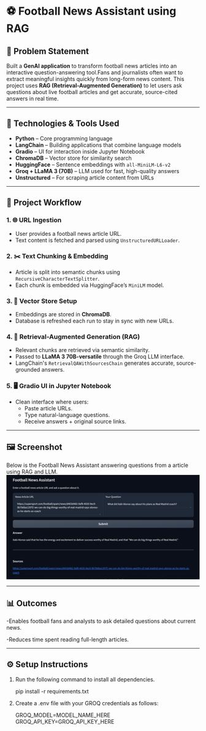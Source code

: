 # ⚽ Football News Assistant using RAG

## 📌 Problem Statement  
Built a **GenAI application** to transform football news articles into an interactive question-answering tool.Fans and journalists often want to extract meaningful insights quickly from long-form news content. This project uses **RAG (Retrieval-Augmented Generation)** to let users ask questions about live football articles and get accurate, source-cited answers in real time.

---

## 🧰 Technologies & Tools Used

- **Python** – Core programming language
- **LangChain** – Building applications that combine language models 
- **Gradio** – UI for interaction inside Jupyter Notebook
- **ChromaDB** – Vector store for similarity search
- **HuggingFace** – Sentence embeddings with `all-MiniLM-L6-v2`
- **Groq + LLaMA 3 (70B)** – LLM used for fast, high-quality answers
- **Unstructured** – For scraping article content from URLs


---

## 🧪 Project Workflow

### 1. 🌐 URL Ingestion
- User provides a football news article URL.
- Text content is fetched and parsed using `UnstructuredURLLoader`.

### 2. ✂️ Text Chunking & Embedding
- Article is split into semantic chunks using `RecursiveCharacterTextSplitter`.
- Each chunk is embedded via HuggingFace’s `MiniLM` model.

### 3. 🧠 Vector Store Setup
- Embeddings are stored in **ChromaDB**.
- Database is refreshed each run to stay in sync with new URLs.

### 4. 🤖 Retrieval-Augmented Generation (RAG)
- Relevant chunks are retrieved via semantic similarity.
- Passed to **LLaMA 3 70B-versatile** through the Groq LLM interface.
- LangChain's `RetrievalQAWithSourcesChain` generates accurate, source-grounded answers.

### 5. 🖥️ Gradio UI in Jupyter Notebook
- Clean interface where users:
  - Paste article URLs.
  - Type natural-language questions.
  - Receive answers + original source links.

---

## 🖼️ Screenshot
Below is the Football News Assistant answering questions from a article using RAG and LLM.
![App Preview](APP.png)


---

## 📊 Outcomes
-Enables football fans and analysts to ask detailed questions about current news.

-Reduces time spent reading full-length articles.

---

## ⚙️ Setup Instructions
1) Run the following command to install all dependencies.

   pip install -r requirements.txt

2) Create a .env file with your GROQ credentials as follows:

   GROQ_MODEL=MODEL_NAME_HERE
   GROQ_API_KEY=GROQ_API_KEY_HERE
